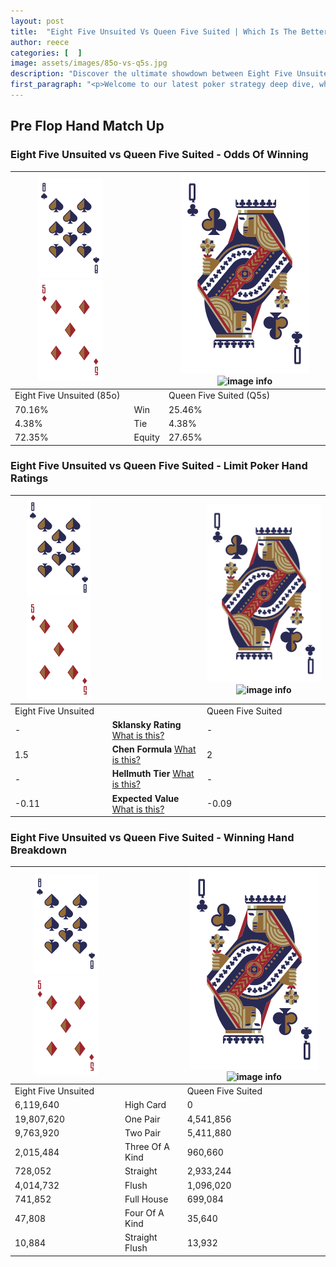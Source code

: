 ```yaml
---
layout: post
title:  "Eight Five Unsuited Vs Queen Five Suited | Which Is The Better Hand In Poker? A Complete Guide"
author: reece
categories: [  ]
image: assets/images/85o-vs-q5s.jpg
description: "Discover the ultimate showdown between Eight Five Unsuited and Queen Five Suited in poker! Uncover the odds, strategies, and scenarios where one hand triumphs over the other. Get ready to up your poker game with this thrilling analysis."
first_paragraph: "<p>Welcome to our latest poker strategy deep dive, where we're pitting two distinct hands against each other in a high-stakes showdown: Eight Five Unsuited vs Queen Five Suited.</p><p>In the dynamic world of poker, every decision counts, and knowing which hand holds the upper hand is key to your success at the table.</p><p>In this article, we'll dissect these two hands, explore the scenarios where one dominates the other, and equip you with the knowledge to make strategic choices that can tip the odds in your favor.</p><p>Get ready to unravel the intriguing dynamics of these poker hands and elevate your game to new heights.</p>"
---
```




[comment]: # (sp0)

## Pre Flop Hand Match Up

<div class="table hand-ratings" markdown="1"> 



### Eight Five Unsuited vs Queen Five Suited - Odds Of Winning


    
| ![image info](assets/images/hand1/8.png) ![image info](assets/images/hand1/5o.png) |  | ![image info](assets/images/hand2/Q.png) ![image info](assets/images/hand2/5s.png) |
| -------- | -------- | -------- |
| Eight Five Unsuited (85o) |  | Queen Five Suited (Q5s) |
| 70.16% | Win | 25.46% |
| 4.38% | Tie | 4.38% |
| 72.35% | Equity | 27.65% |




[comment]: # (sp1)



### Eight Five Unsuited vs Queen Five Suited - Limit Poker Hand Ratings


    
| ![image info](assets/images/hand1/8.png) ![image info](assets/images/hand1/5o.png) |  | ![image info](assets/images/hand2/Q.png) ![image info](assets/images/hand2/5s.png) |
| -------- | -------- | -------- |
| Eight Five Unsuited |  | Queen Five Suited |
| - | **Sklansky Rating** [What is this?](/sklansky-rating-explained) | - |
| 1.5 | **Chen Formula** [What is this?](/chen-formula-explained) | 2 |
| - | **Hellmuth Tier** [What is this?](/Hellmuth-tier-explained) | - |
| -0.11 | **Expected Value** [What is this?](/expected-value-explained) | -0.09 |




[comment]: # (sp2)



### Eight Five Unsuited vs Queen Five Suited - Winning Hand Breakdown


    
| ![image info](assets/images/hand1/8.png) ![image info](assets/images/hand1/5o.png) |  | ![image info](assets/images/hand2/Q.png) ![image info](assets/images/hand2/5s.png) |
| -------- | -------- | -------- |
| Eight Five Unsuited |  | Queen Five Suited |
| 6,119,640 | High Card | 0 |
| 19,807,620 | One Pair | 4,541,856 |
| 9,763,920 | Two Pair | 5,411,880 |
| 2,015,484 | Three Of A Kind | 960,660 |
| 728,052 | Straight | 2,933,244 |
| 4,014,732 | Flush | 1,096,020 |
| 741,852 | Full House | 699,084 |
| 47,808 | Four Of A Kind | 35,640 |
| 10,884 | Straight Flush | 13,932 |




[comment]: # (sp3)



</div>

[comment]: # (sp4)



[comment]: # (sp5)

